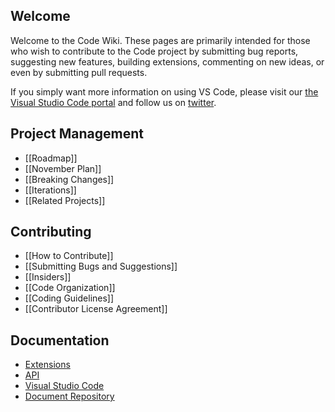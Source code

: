 
## Welcome
Welcome to the Code Wiki. These pages are primarily intended for those who wish to contribute to the Code project by submitting bug reports, suggesting new features, building extensions, commenting on new ideas, or even by submitting pull requests.

If you simply want more information on using VS Code, please visit our [the Visual Studio Code portal](http://code.visualstudio.com) and follow us on [twitter](https://twitter.com/code).

## Project Management
* [[Roadmap]]
* [[November Plan]]
* [[Breaking Changes]]
* [[Iterations]]
* [[Related Projects]]

## Contributing
* [[How to Contribute]]
* [[Submitting Bugs and Suggestions]]
* [[Insiders]]
* [[Code Organization]]
* [[Coding Guidelines]]
* [[Contributor License Agreement]]

## Documentation
* [Extensions](https://code.visualstudio.com/docs/extensions/overview)
* [API](https://code.visualstudio.com/docs/extensionAPI/overview)
* [Visual Studio Code](https://code.visualstudio.com/docs)
* [Document Repository](https://github.com/microsoft/vscode-docs)

